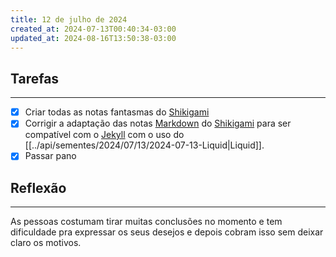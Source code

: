 ```yaml
---
title: 12 de julho de 2024
created_at: 2024-07-13T00:40:34-03:00
updated_at: 2024-08-16T13:50:38-03:00
---
```

## Tarefas
---
- [X] Criar todas as notas fantasmas do [Shikigami](../api/sementes/2024/07/07/Shikigami.md)
- [x] Corrigir a adaptação das notas [Markdown](_draft/2024/07/2024-07-08-Markdown.md) do [Shikigami](../api/sementes/2024/07/07/Shikigami.md) para ser compatível com o [Jekyll](_insight/2024/07/2024-07-10-Jekyll.md) com o uso do [[../api/sementes/2024/07/13/2024-07-13-Liquid|Liquid]].
- [x] Passar pano

##  Reflexão
---
As pessoas costumam tirar muitas conclusões no momento e tem dificuldade pra expressar os seus desejos e depois cobram isso sem deixar claro os motivos.